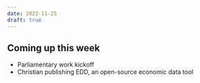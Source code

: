 ```yaml
---
date: 2022-11-25
draft: true
---
```

## Coming up this week

* Parliamentary work kickoff
* Christian publishing EDD, an open-source economic data tool
